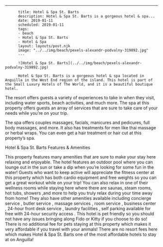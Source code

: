 ---
          title: Hotel & Spa St. Barts
          description: Hotel & Spa St. Barts is a gorgeous hotel & spa...
          date: 2019-01-11
          scheduled: 2019-01-11
          tags:
          - beach
          - Hotel & Spa St. Barts
          - Hotel & Spa
          layout: layouts/post.njk
          image: "../../img/beach/pexels-alexandr-podvalny-319892.jpg"
          ---
          
          ![Hotel & Spa St. Barts](../../img/beach/pexels-alexandr-podvalny-319892.jpg)
          
          Hotel & Spa St. Barts is a gorgeous hotel & spa located in Anguilla in the West End region of the island. This hotel is part of the Small Luxury Hotels of The World, and it is a beautiful boutique hotel.

The resort offers guests a variety of experiences to take in when they visit, including water sports, beach activities, and much more. The spa at this property offers guests an array of services that are sure to take care of your needs while you’re on your trip.

The spa offers couples massages, facials, manicures and pedicures, full body massages, and more. It also has treatments for men like thai massage or herbal wraps. You can even get a hair treatment or hair cut at this property’s spa.

Hotel & Spa St. Barts Features & Amenities

This property features many amenities that are sure to make your stay here relaxing and enjoyable. The hotel features an outdoor pool where you can lounge out in the sun or take a dip when you’re looking for some fun in the water! Guests who want to keep active will appreciate the fitness center at this property which has both cardio equipment and free weights so you can get a great workout while on your trip! You can also relax in one of their wellness rooms while staying here where there are saunas, steam rooms, hot tubs, showers ,and more to help you truly relax during your time away from home! They also have other amenities available including concierge service , butler service , massage services , room service , business center , 24-hour front desk service , laundry facilities , self parking available for free with 24-hour security access . This hotel is pet friendly so you should not have any issues bringing along Fido or Kitty if you choose to do so! There is no additional fee for pets staying at this property which makes it very affordable if you travel with your animals! There are no resort fees here which makes Hotel & Spa St. Barts one of the most affordable hotels to stay at on Anguilla!











